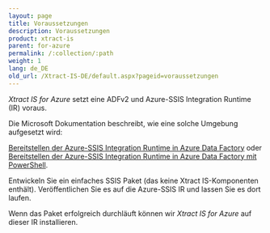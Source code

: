 ```yaml
---
layout: page
title: Voraussetzungen
description: Voraussetzungen
product: xtract-is
parent: for-azure
permalink: /:collection/:path
weight: 1
lang: de_DE
old_url: /Xtract-IS-DE/default.aspx?pageid=voraussetzungen
---
```


*Xtract IS for Azure* setzt eine ADFv2 und Azure-SSIS Integration Runtime (IR) voraus.

Die Microsoft Dokumentation beschreibt, wie eine solche Umgebung aufgesetzt wird:

[Bereitstellen der Azure-SSIS Integration Runtime in Azure Data Factory](https://docs.microsoft.com/de-de/azure/data-factory/tutorial-deploy-ssis-packages-azure) oder<br>
[Bereitstellen der Azure-SSIS Integration Runtime in Azure Data Factory mit PowerShell](https://docs.microsoft.com/de-de/azure/data-factory/tutorial-deploy-ssis-packages-azure-powershell).

Entwickeln Sie ein einfaches SSIS Paket (das keine Xtract IS-Komponenten enthält). Veröffentlichen Sie es auf die Azure-SSIS IR und lassen Sie es dort laufen.

Wenn das Paket erfolgreich durchläuft können wir *Xtract IS for Azure* auf dieser IR installieren.
